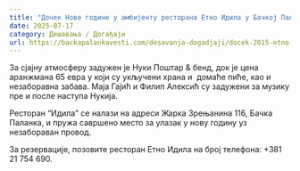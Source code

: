 ```yaml
---
title: "Дочек Нове године у амбијенту ресторана Етно Идила у Бачкој Паланци"
date: 2025-07-17
category: Дешавања / Догађаји
url: https://backapalankavesti.com/desavanja-dogadjaji/docek-2015-etno-idila/
---
```


За сјајну атмосферу задужен је Нуки Поштар & бенд, док је цена аранжмана 65 евра у који су укључени храна и  домаће пиће, као и незаборавна забава. Маја Гајић и Филип Алексић су задужени за музику пре и после наступа Нукија.

Ресторан “Идила” се налази на адреси Жарка Зрењанина 116, Бачка Паланка, и пружа савршено место за улазак у нову годину уз незабораван провод.

За резервације, позовите ресторан Етно Идила на број телефона: +381 21 754 690.
